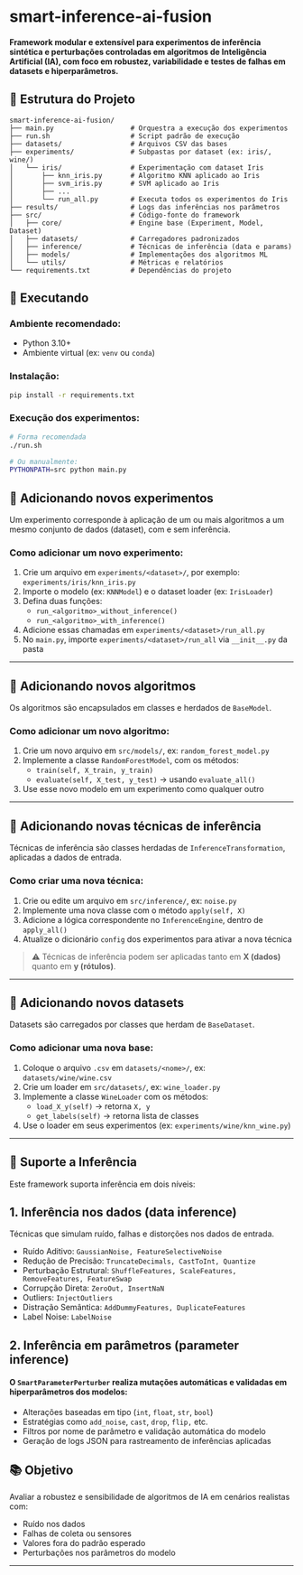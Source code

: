 # smart-inference-ai-fusion

#### Framework modular e extensível para experimentos de inferência sintética e perturbações controladas em algoritmos de Inteligência Artificial (IA), com foco em robustez, variabilidade e testes de falhas em datasets e hiperparâmetros.

## 📁 Estrutura do Projeto

```
smart-inference-ai-fusion/
├── main.py                   # Orquestra a execução dos experimentos
├── run.sh                    # Script padrão de execução
├── datasets/                 # Arquivos CSV das bases
├── experiments/              # Subpastas por dataset (ex: iris/, wine/)
│   └── iris/                 # Experimentação com dataset Iris
│       ├── knn_iris.py       # Algoritmo KNN aplicado ao Iris
│       ├── svm_iris.py       # SVM aplicado ao Iris
│       ├── ...
│       └── run_all.py        # Executa todos os experimentos do Iris
├── results/                  # Logs das inferências nos parâmetros
├── src/                      # Código-fonte do framework
│   ├── core/                 # Engine base (Experiment, Model, Dataset)
│   ├── datasets/             # Carregadores padronizados
│   ├── inference/            # Técnicas de inferência (data e params)
│   ├── models/               # Implementações dos algoritmos ML
│   └── utils/                # Métricas e relatórios
└── requirements.txt          # Dependências do projeto
```

## 🚀 Executando

### Ambiente recomendado:
- Python 3.10+
- Ambiente virtual (ex: `venv` ou `conda`)

### Instalação:

```bash
pip install -r requirements.txt
```

### Execução dos experimentos:

```bash
# Forma recomendada
./run.sh

# Ou manualmente:
PYTHONPATH=src python main.py
```

## 🧪 Adicionando novos experimentos

Um experimento corresponde à aplicação de um ou mais algoritmos a um mesmo conjunto de dados (dataset), com e sem inferência.

### Como adicionar um novo experimento:

1. Crie um arquivo em `experiments/<dataset>/`, por exemplo:  
   `experiments/iris/knn_iris.py`
2. Importe o modelo (ex: `KNNModel`) e o dataset loader (ex: `IrisLoader`)
3. Defina duas funções:
   - `run_<algoritmo>_without_inference()`
   - `run_<algoritmo>_with_inference()`
4. Adicione essas chamadas em `experiments/<dataset>/run_all.py`
5. No `main.py`, importe `experiments/<dataset>/run_all` via `__init__.py` da pasta

---

## 🤖 Adicionando novos algoritmos

Os algoritmos são encapsulados em classes e herdados de `BaseModel`.

### Como adicionar um novo algoritmo:

1. Crie um novo arquivo em `src/models/`, ex: `random_forest_model.py`
2. Implemente a classe `RandomForestModel`, com os métodos:
   - `train(self, X_train, y_train)`
   - `evaluate(self, X_test, y_test)` → usando `evaluate_all()`
3. Use esse novo modelo em um experimento como qualquer outro

---

## 🧠 Adicionando novas técnicas de inferência

Técnicas de inferência são classes herdadas de `InferenceTransformation`, aplicadas a dados de entrada.

### Como criar uma nova técnica:

1. Crie ou edite um arquivo em `src/inference/`, ex: `noise.py`
2. Implemente uma nova classe com o método `apply(self, X)`
3. Adicione a lógica correspondente no `InferenceEngine`, dentro de `apply_all()`
4. Atualize o dicionário `config` dos experimentos para ativar a nova técnica

> ⚠️ Técnicas de inferência podem ser aplicadas tanto em **X (dados)** quanto em **y (rótulos)**.

---

## 📂 Adicionando novos datasets

Datasets são carregados por classes que herdam de `BaseDataset`.

### Como adicionar uma nova base:

1. Coloque o arquivo `.csv` em `datasets/<nome>/`, ex: `datasets/wine/wine.csv`
2. Crie um loader em `src/datasets/`, ex: `wine_loader.py`
3. Implemente a classe `WineLoader` com os métodos:
   - `load_X_y(self)` → retorna `X, y`
   - `get_labels(self)` → retorna lista de classes
4. Use o loader em seus experimentos (ex: `experiments/wine/knn_wine.py`)

---

## 🧠 Suporte a Inferência

Este framework suporta inferência em dois níveis:
## 1. Inferência nos dados (data inference)

Técnicas que simulam ruído, falhas e distorções nos dados de entrada.

- Ruído Aditivo: `GaussianNoise, FeatureSelectiveNoise`
- Redução de Precisão: `TruncateDecimals, CastToInt, Quantize`
- Perturbação Estrutural: `ShuffleFeatures, ScaleFeatures, RemoveFeatures, FeatureSwap`
- Corrupção Direta: `ZeroOut, InsertNaN`
- Outliers: `InjectOutliers`
- Distração Semântica: `AddDummyFeatures, DuplicateFeatures`
- Label Noise: `LabelNoise`

## 2. Inferência em parâmetros (parameter inference)
#### O `SmartParameterPerturber` realiza mutações automáticas e validadas em hiperparâmetros dos modelos:
- Alterações baseadas em tipo (`int`, `float`, `str`, `bool`)
- Estratégias como `add_noise`, `cast`, `drop`, `flip,` etc.
- Filtros por nome de parâmetro e validação automática do modelo
- Geração de logs JSON para rastreamento de inferências aplicadas

## 📚 Objetivo
Avaliar a robustez e sensibilidade de algoritmos de IA em cenários realistas com:

- Ruído nos dados
- Falhas de coleta ou sensores
- Valores fora do padrão esperado
- Perturbações nos parâmetros do modelo
---
